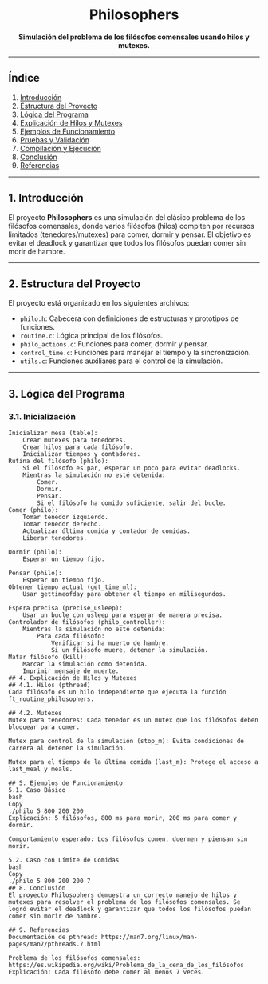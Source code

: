 <h1 align="center">Philosophers</h1>
<p align="center">
  <b>Simulación del problema de los filósofos comensales usando hilos y mutexes.</b>
</p>

---

## **Índice**
1. [Introducción](#introducción)
2. [Estructura del Proyecto](#estructura-del-proyecto)
3. [Lógica del Programa](#lógica-del-programa)
4. [Explicación de Hilos y Mutexes](#explicación-de-hilos-y-mutexes)
5. [Ejemplos de Funcionamiento](#ejemplos-de-funcionamiento)
6. [Pruebas y Validación](#pruebas-y-validación)
7. [Compilación y Ejecución](#compilación-y-ejecución)
8. [Conclusión](#conclusión)
9. [Referencias](#referencias)

---

## **1. Introducción**
El proyecto **Philosophers** es una simulación del clásico problema de los filósofos comensales, donde varios filósofos (hilos) compiten por recursos limitados (tenedores/mutexes) para comer, dormir y pensar. El objetivo es evitar el deadlock y garantizar que todos los filósofos puedan comer sin morir de hambre.

---

## **2. Estructura del Proyecto**
El proyecto está organizado en los siguientes archivos:
- `philo.h`: Cabecera con definiciones de estructuras y prototipos de funciones.
- `routine.c`: Lógica principal de los filósofos.
- `philo_actions.c`: Funciones para comer, dormir y pensar.
- `control_time.c`: Funciones para manejar el tiempo y la sincronización.
- `utils.c`: Funciones auxiliares para el control de la simulación.

---

## **3. Lógica del Programa**
### **3.1. Inicialización**
```plaintext
Inicializar mesa (table):
    Crear mutexes para tenedores.
    Crear hilos para cada filósofo.
    Inicializar tiempos y contadores.
Rutina del filósofo (philo):
    Si el filósofo es par, esperar un poco para evitar deadlocks.
    Mientras la simulación no esté detenida:
        Comer.
        Dormir.
        Pensar.
        Si el filósofo ha comido suficiente, salir del bucle.
Comer (philo):
    Tomar tenedor izquierdo.
    Tomar tenedor derecho.
    Actualizar última comida y contador de comidas.
    Liberar tenedores.

Dormir (philo):
    Esperar un tiempo fijo.

Pensar (philo):
    Esperar un tiempo fijo.
Obtener tiempo actual (get_time_ml):
    Usar gettimeofday para obtener el tiempo en milisegundos.

Espera precisa (precise_usleep):
    Usar un bucle con usleep para esperar de manera precisa.
Controlador de filósofos (philo_controller):
    Mientras la simulación no esté detenida:
        Para cada filósofo:
            Verificar si ha muerto de hambre.
            Si un filósofo muere, detener la simulación.
Matar filósofo (kill):
    Marcar la simulación como detenida.
    Imprimir mensaje de muerte.
## 4. Explicación de Hilos y Mutexes
## 4.1. Hilos (pthread)
Cada filósofo es un hilo independiente que ejecuta la función ft_routine_philosophers.

## 4.2. Mutexes
Mutex para tenedores: Cada tenedor es un mutex que los filósofos deben bloquear para comer.

Mutex para control de la simulación (stop_m): Evita condiciones de carrera al detener la simulación.

Mutex para el tiempo de la última comida (last_m): Protege el acceso a last_meal y meals.

## 5. Ejemplos de Funcionamiento
5.1. Caso Básico
bash
Copy
./philo 5 800 200 200
Explicación: 5 filósofos, 800 ms para morir, 200 ms para comer y dormir.

Comportamiento esperado: Los filósofos comen, duermen y piensan sin morir.

5.2. Caso con Límite de Comidas
bash
Copy
./philo 5 800 200 200 7
## 8. Conclusión
El proyecto Philosophers demuestra un correcto manejo de hilos y mutexes para resolver el problema de los filósofos comensales. Se logró evitar el deadlock y garantizar que todos los filósofos puedan comer sin morir de hambre.

## 9. Referencias
Documentación de pthread: https://man7.org/linux/man-pages/man7/pthreads.7.html

Problema de los filósofos comensales: https://es.wikipedia.org/wiki/Problema_de_la_cena_de_los_filósofos
Explicación: Cada filósofo debe comer al menos 7 veces.
